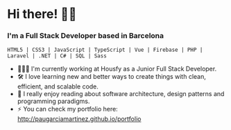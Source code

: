 # Hi there! 👋🏻

### I'm a Full Stack Developer based in Barcelona ###

```
HTML5 | CSS3 | JavaScript | TypeScript | Vue | Firebase | PHP | Laravel | .NET | C# | SQL | Sass 
```

- 👨🏻‍🔧 I'm currently working at Housfy as a Junior Full Stack Developer.
- 🛠️ I love learning new and better ways to create things with clean, efficient, and scalable code.
- 👀 I really enjoy reading about software architecture, design patterns and programming paradigms.
- ⚡ You can check my portfolio here: http://paugarciamartinez.github.io/portfolio
